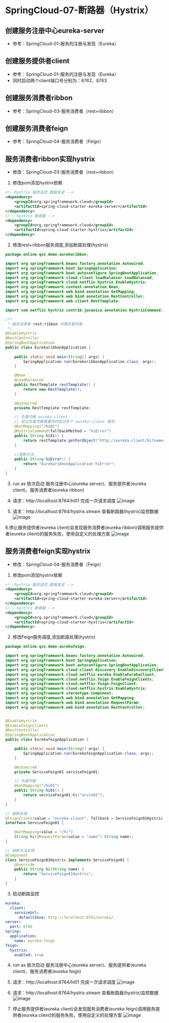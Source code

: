 # SpringCloud-07-断路器（Hystrix）

## 创建服务注册中心eureka-server
* 参考：SpringCloud-01-服务的注册与发现（Eureka）

## 创建服务提供者client
* 参考：SpringCloud-01-服务的注册与发现（Eureka）
* 同时启动两个client端口号分别为：8762、8763

## 创建服务消费者ribbon
* 参考：SpringCloud-03-服务消费者（rest+ribbon）

## 创建服务消费者feign
* 参考：SpringCloud-04-服务消费者（Feign）

## 服务消费者ribbon实现hystrix
* 修改：SpringCloud-03-服务消费者（rest+ribbon）
1. 修改pom添加hystrix依赖
```xml
<!--hystrix 服务监控,数据发送 -->
<dependency>
	<groupId>org.springframework.cloud</groupId>
	<artifactId>spring-cloud-starter-eureka-server</artifactId>
</dependency>
<!-- hystrix 断路器 -->
<dependency>
	<groupId>org.springframework.cloud</groupId>
	<artifactId>spring-cloud-starter-hystrix</artifactId>
</dependency>
```

2. 修改rest+ribbon服务调度,添加断路处理(hystrix)
```java
package online.qsx.demo.eurekaribbon;

import org.springframework.beans.factory.annotation.Autowired;
import org.springframework.boot.SpringApplication;
import org.springframework.boot.autoconfigure.SpringBootApplication;
import org.springframework.cloud.client.loadbalancer.LoadBalanced;
import org.springframework.cloud.netflix.hystrix.EnableHystrix;
import org.springframework.context.annotation.Bean;
import org.springframework.web.bind.annotation.GetMapping;
import org.springframework.web.bind.annotation.RestController;
import org.springframework.web.client.RestTemplate;

import com.netflix.hystrix.contrib.javanica.annotation.HystrixCommand;

/**
 * 服务消费者 rest+ribbon 内置负载均衡
 */
@EnableHystrix
@RestController
@SpringBootApplication
public class EurekaribbonApplication {
	
	public static void main(String[] args) {
		SpringApplication.run(EurekaribbonApplication.class, args);
	}

	@Bean
	@LoadBalanced
	public RestTemplate restTemplate() {
		return new RestTemplate();
	}

	@Autowired
	private RestTemplate restTemplate;

	// 负载均衡 eureka-client
	// 验证负载均衡需要同时启动多个 eureka-client 服务
	@GetMapping("/hi01")
    @HystrixCommand(fallbackMethod = "hiError")
	public String hi01() {
		return restTemplate.getForObject("http://eureka-client/hi?name=arvin01", String.class);
	}
	
    //熔断方法
    public String hiError() {
        return "EurekaribbonApplication hiError";
    }
}
```

3. run as 依次启动 服务注册中心(eureka server)、服务提供者(eureka client)、服务消费者(eureka ribbon)

4. 请求：http://localhost:8764/hi01 完成一次请求调度
![image](https://note.youdao.com/yws/public/resource/3ea57ad88bd964a6a5132f6928a639ee/xmlnote/76E6FE0FCA4A4049AB4B9C50C552AC91/9154)

5. 请求：http://localhost:8764/hystrix.stream 查看断路器(hystrix)监控数据
![image](https://note.youdao.com/yws/public/resource/3ea57ad88bd964a6a5132f6928a639ee/xmlnote/938C42897DE64A7588865B72FC3BBDC6/9150)

6.停止服务提供者(eureka client)会发现服务消费者(eureka ribbon)调用服务提供者(eureka client)的服务失败，使用自定义的处理方案
![image](https://note.youdao.com/yws/public/resource/3ea57ad88bd964a6a5132f6928a639ee/xmlnote/847DA4AD5BAC4397BF915F680DC589B3/9152)

## 服务消费者feign实现hystrix
* 修改：SpringCloud-04-服务消费者（Feign）
1. 修改pom添加hystrix依赖
```xml
<!--hystrix 服务监控,数据发送 -->
<dependency>
	<groupId>org.springframework.cloud</groupId>
	<artifactId>spring-cloud-starter-eureka-server</artifactId>
</dependency>
<!-- hystrix 断路器 -->
<dependency>
	<groupId>org.springframework.cloud</groupId>
	<artifactId>spring-cloud-starter-hystrix</artifactId>
</dependency>
```

2. 修改Feign服务调度,添加断路处理(hystrix)
```java
package online.qsx.demo.eurekafeign;

import org.springframework.beans.factory.annotation.Autowired;
import org.springframework.boot.SpringApplication;
import org.springframework.boot.autoconfigure.SpringBootApplication;
import org.springframework.cloud.client.discovery.EnableDiscoveryClient;
import org.springframework.cloud.netflix.eureka.EnableEurekaClient;
import org.springframework.cloud.netflix.feign.EnableFeignClients;
import org.springframework.cloud.netflix.feign.FeignClient;
import org.springframework.cloud.netflix.hystrix.EnableHystrix;
import org.springframework.stereotype.Component;
import org.springframework.web.bind.annotation.GetMapping;
import org.springframework.web.bind.annotation.RequestParam;
import org.springframework.web.bind.annotation.RestController;


@EnableHystrix
@EnableFeignClients
@RestController
@SpringBootApplication
public class EurekafeignApplication {

	public static void main(String[] args) {
		SpringApplication.run(EurekafeignApplication.class, args);
	}

	@Autowired
	private ServiceFeign01 serviceFeign01;

	// 负载均衡
	@GetMapping("/hi01")
	public String hi01() {
		return serviceFeign01.hi("arvin01");
	}
}

// 熔断处理
@FeignClient(value = "eureka-client", fallback = ServiceFeign01Hystric.class)
interface ServiceFeign01 {

	@GetMapping(value = "/hi")
	String hi(@RequestParam(value = "name") String name);
}

// 熔断方法实现
@Component
class ServiceFeign01Hystric implements ServiceFeign01 {
	@Override
	public String hi(String name) {
		return "ServiceFeign01Hystric";
	}
}
```

3. 启动断路监控
```yml
eureka:
  client:
    serviceUrl:
      defaultZone: http://localhost:8761/eureka/
server:
  port: 8765
spring:
  application:
    name: eureka-feign
feign:
  hystrix:
    enabled: true
```

4. run as 依次启动 服务注册中心(eureka server)、服务提供者(eureka client)、服务消费者(eureka feign)

5. 请求：http://localhost:8764/hi01 完成一次请求调度
![image](https://note.youdao.com/yws/public/resource/3ea57ad88bd964a6a5132f6928a639ee/xmlnote/964CFBD7FDFA44D78B18EFA331A71690/9160)

6. 请求：http://localhost:8764/hystrix.stream 查看断路器(hystrix)监控数据
![image](https://note.youdao.com/yws/public/resource/3ea57ad88bd964a6a5132f6928a639ee/xmlnote/FB06286D389C4CE6B5952E3F720206EB/9156)

7. 停止服务提供者(eureka client)会发现服务消费者(eureka feign)调用服务提供者(eureka client)的服务失败，使用自定义的处理方案
![image](https://note.youdao.com/yws/public/resource/3ea57ad88bd964a6a5132f6928a639ee/xmlnote/F25D32D37B3A4E2584D17B9FA118C66F/9158)